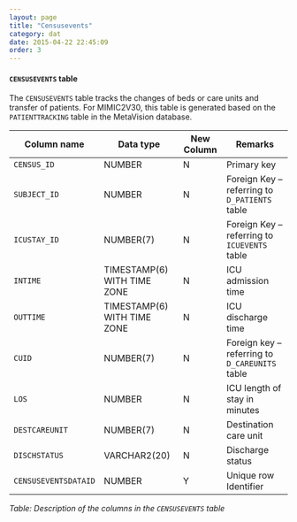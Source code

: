 ```yaml
---
layout: page
title: "Censusevents"
category: dat
date: 2015-04-22 22:45:09
order: 3
---
```


#### ```CENSUSEVENTS``` table

The ```CENSUSEVENTS``` table tracks the changes of beds or care units and
transfer of patients. For MIMIC2V30, this table is generated based on
the ```PATIENTTRACKING``` table in the MetaVision database.

Column name | Data type | New Column | Remarks
--- | --- | --- | ---
```CENSUS_ID``` | NUMBER | N | Primary key
```SUBJECT_ID``` | NUMBER | N | Foreign Key – referring to ```D_PATIENTS``` table
```ICUSTAY_ID``` | NUMBER(7) | N | Foreign Key – referring to ```ICUEVENTS``` table
```INTIME``` | TIMESTAMP(6) WITH TIME ZONE | N | ICU admission time
```OUTTIME``` | TIMESTAMP(6) WITH TIME ZONE | N | ICU discharge time
```CUID``` | NUMBER(7) | N | Foreign key – referring to ```D_CAREUNITS``` table
```LOS``` | NUMBER | N | ICU length of stay in minutes
```DESTCAREUNIT``` | NUMBER(7) | N | Destination care unit
```DISCHSTATUS``` | VARCHAR2(20) | N | Discharge status
```CENSUSEVENTSDATAID``` | NUMBER | Y | Unique row Identifier

*Table: Description of the columns in the ```CENSUSEVENTS``` table*
